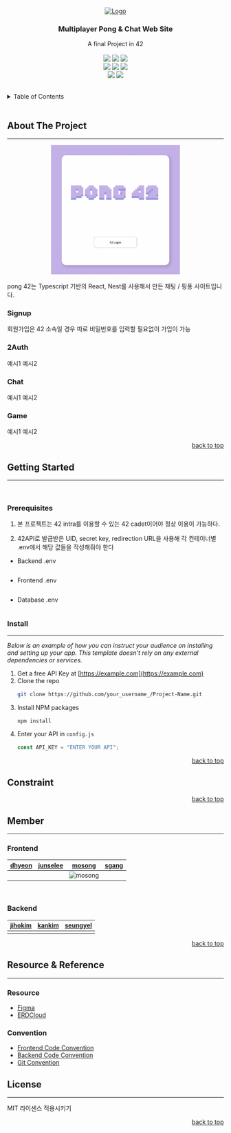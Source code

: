 <a id="readme-top"></a>

<!-- PROJECT LOGO -->
<br />
<div align="center">
  <a href="https://github.com/42-Tomodachi/ft_transcendence">
    <img src="/Users/mike2ox/Project/ft_transcendence/frontend/src/assets/logo.png" alt="Logo" width="505" height="80">
  </a>

  <h3 align="center">Multiplayer Pong & Chat Web Site</h3>

  <p align="center">
    A final Project in 42
    <br />
    <br />
    <img src="https://img.shields.io/badge/TypeScript-007ACC?style=for-the-badge&logo=typescript&logoColor=white" />
    <img src="https://img.shields.io/badge/React-20232A?style=for-the-badge&logo=react&logoColor=61DAFB" />
    <img src="https://img.shields.io/badge/Socket.io-010101?style=for-the-badge&logo=socketdotio&logoColor=white" />
    <br />
    <img src="https://img.shields.io/badge/Nestjs-E0234E?style=for-the-badge&logo=nestjs&logoColor=white" />
    <img src="https://img.shields.io/badge/Postgresql-4169E1?style=for-the-badge&logo=postgresql&logoColor=white" />
    <img src="https://img.shields.io/badge/Swagger-85EA2D?style=for-the-badge&logo=swagger&logoColor=white" />
    <br />
    <img src="https://img.shields.io/badge/Figma-F24E1E?style=for-the-badge&logo=figma&logoColor=white" />
    <img src="https://img.shields.io/badge/Docker-2CA5E0?style=for-the-badge&logo=docker&logoColor=white" />

  </p>
</div>
<br />

<!-- TABLE OF CONTENTS -->
<details>
  <summary>Table of Contents</summary>
  <ol>
    <li>
      <a href="#about-the-project">About The Project</a>
      <ul>
        <li><a href="#signup">Signup</a></li>
        <li><a href="#2auth">2Auth</a></li>
        <li><a href="#chat">Chat</a></li>
        <li><a href="#game">Game</a></li>
      </ul>
    </li>
    <li>
      <a href="#getting-started">Getting Started</a>
      <ul>
        <li><a href="#prerequisites">Prerequisites</a></li>
        <li><a href="#installation">Installation</a></li>
      </ul>
    </li>
    <li><a href="#member">Member</a></li>
    <li><a href="#license">License</a></li>
  </ol>
</details>

<!-- ABOUT THE PROJECT -->
<br />

## About The Project

---

<!-- 간단한 프로젝트 설명 -->
<!-- 구현 및 기술 스택 선정 이유 -->
<div align="center">
  <img src="./.github/asset/pong42_main.png" width="300px" height="300px"/>
</div>

pong 42는 Typescript 기반의 React, Nest를 사용해서 만든 채팅 / 핑퐁 사이트입니다.

### Signup

회원가입은 42 소속일 경우 따로 비밀번호를 입력할 필요없이 가입이 가능

### 2Auth

예시1
예시2

### Chat

예시1
예시2

### Game

예시1
예시2

<p align="right"><a href="#readme-top">back to top</a></p>

## Getting Started

---

<br/>

### Prerequisites

1. 본 프로젝트는 42 intra를 이용할 수 있는 42 cadet이어야 정상 이용이 가능하다.

2. 42API로 발급받은 UID, secret key, redirection URL을 사용해 각 컨테이너별 .env에서 해당 값들을 작성해줘야 한다

- Backend .env

  ```text

  ```

- Frontend .env

  ```text

  ```

- Database .env

  ```text

  ```

### Install

---

_Below is an example of how you can instruct your audience on installing and setting up your app. This template doesn't rely on any external dependencies or services._

1. Get a free API Key at [https://example.com](https://example.com)
2. Clone the repo
   ```sh
   git clone https://github.com/your_username_/Project-Name.git
   ```
3. Install NPM packages
   ```sh
   npm install
   ```
4. Enter your API in `config.js`
   ```js
   const API_KEY = "ENTER YOUR API";
   ```

<p align="right"><a href="#readme-top">back to top</a></p>

<!-- USAGE EXAMPLES -->

## Constraint

<p align="right"><a href="#readme-top">back to top</a></p>

<!-- Prject member -->

## Member

---

### Frontend

| [dhyeon]() | [junselee]() | [mosong](https://www.github.com/mike2ox)                               | [sgang]() |
| ---------- | ------------ | ---------------------------------------------------------------------- | --------- |
|            |              | ![mosong](https://avatars2.githubusercontent.com/u/22931103?s=460&v=4) |           |

<br />

### Backend

| [jihokim]() | [kankim]() | [seungyel]() |
| ----------- | ---------- | ------------ |
|             |            |              |

<p align="right"><a href="#readme-top">back to top</a></p>

## Resource & Reference

---

### Resource

- [Figma](https://www.figma.com/file/UjJCRaBS3Kc9o7jiX00Q7g/%ED%8A%B8%EC%84%BC?node-id=0%3A1)
- [ERDCloud](https://www.erdcloud.com/)

### Convention

- [Frontend Code Convention](./.github/FE_CODE_CONVENTION.md)
- [Backend Code Convention](./.github/BE_CODE_CONVENTION.md)
- [Git Convention](./.github/GIT_CONVENTION.md)

<!-- LICENSE -->

## License

---

MIT 라이센스 적용시키기

<p align="right"><a href="#readme-top">back to top</a></p>
